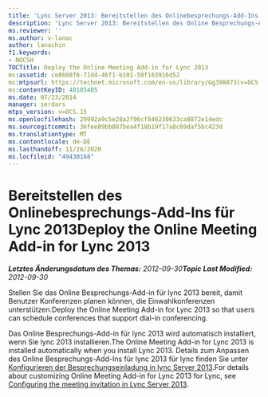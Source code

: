 ```yaml
---
title: 'Lync Server 2013: Bereitstellen des Onlinebesprechungs-Add-Ins für Lync 2013'
description: 'Lync Server 2013: Bereitstellen des Online Besprechungs-Add-Ins für lync 2013'
ms.reviewer: ''
ms.author: v-lanac
author: lanachin
f1.keywords:
- NOCSH
TOCTitle: Deploy the Online Meeting Add-in for Lync 2013
ms:assetid: ce8608f6-71d4-46f1-b101-50f163916d52
ms:mtpsurl: https://technet.microsoft.com/en-us/library/Gg398873(v=OCS.15)
ms:contentKeyID: 48185485
ms.date: 07/23/2014
manager: serdars
mtps_version: v=OCS.15
ms.openlocfilehash: 29992a9c5e28a2f96cf846230633ca8872e14edc
ms.sourcegitcommit: 36fee89bb887bea4f18b19f17a8c69daf5bc423d
ms.translationtype: MT
ms.contentlocale: de-DE
ms.lasthandoff: 11/26/2020
ms.locfileid: "49430168"
---
```

# <a name="deploy-the-online-meeting-add-in-for-lync-2013"></a><span data-ttu-id="c58dc-103">Bereitstellen des Onlinebesprechungs-Add-Ins für Lync 2013</span><span class="sxs-lookup"><span data-stu-id="c58dc-103">Deploy the Online Meeting Add-in for Lync 2013</span></span>

<div data-xmlns="http://www.w3.org/1999/xhtml">

<div class="topic" data-xmlns="http://www.w3.org/1999/xhtml" data-msxsl="urn:schemas-microsoft-com:xslt" data-cs="https://msdn.microsoft.com/">

<div data-asp="https://msdn2.microsoft.com/asp">



</div>

<div id="mainSection">

<div id="mainBody"><span data-ttu-id="c58dc-104">

<span> </span></span><span class="sxs-lookup"><span data-stu-id="c58dc-104">

<span> </span></span></span>

<span data-ttu-id="c58dc-105">_**Letztes Änderungsdatum des Themas:** 2012-09-30_</span><span class="sxs-lookup"><span data-stu-id="c58dc-105">_**Topic Last Modified:** 2012-09-30_</span></span>

<span data-ttu-id="c58dc-106">Stellen Sie das Online Besprechungs-Add-in für lync 2013 bereit, damit Benutzer Konferenzen planen können, die Einwahlkonferenzen unterstützen.</span><span class="sxs-lookup"><span data-stu-id="c58dc-106">Deploy the Online Meeting Add-in for Lync 2013 so that users can schedule conferences that support dial-in conferencing.</span></span>

<span data-ttu-id="c58dc-107">Das Online Besprechungs-Add-in für lync 2013 wird automatisch installiert, wenn Sie lync 2013 installieren.</span><span class="sxs-lookup"><span data-stu-id="c58dc-107">The Online Meeting Add-in for Lync 2013 is installed automatically when you install Lync 2013.</span></span> <span data-ttu-id="c58dc-108">Details zum Anpassen des Online Besprechungs-Add-Ins für lync 2013 für lync finden Sie unter [Konfigurieren der Besprechungseinladung in lync Server 2013](lync-server-2013-configuring-the-meeting-invitation.md).</span><span class="sxs-lookup"><span data-stu-id="c58dc-108">For details about customizing Online Meeting Add-in for Lync 2013 for Lync, see [Configuring the meeting invitation in Lync Server 2013](lync-server-2013-configuring-the-meeting-invitation.md).</span></span>

<span data-ttu-id="c58dc-109"></div>

<span> </span>

</div>

</div>

</span><span class="sxs-lookup"><span data-stu-id="c58dc-109"></div>

<span> </span>

</div>

</div>

</span></span></div>

